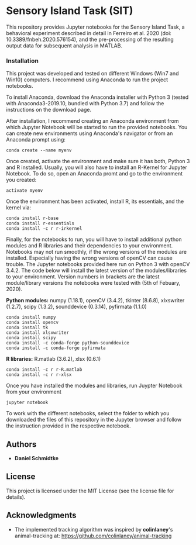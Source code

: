# Sensory Island Task (SIT)

This repository provides Jupyter notebooks for the Sensory Island Task, a behavioral experiment described in detail in Ferreiro et al. 2020 (doi: 10.3389/fnbeh.2020.576154), and the pre-processing of the resulting output data for subsequent analysis in MATLAB.

### Installation

This project was developed and tested on different Windows (Win7 and Win10) computers. I recommend using Anaconda to run the project notebooks.

To install Anaconda, download the Anaconda installer with Python 3 (tested with Anaconda3-2019.10, bundled with Python 3.7) and follow the instructions on the download page.

After installation, I recommend creating an Anaconda environment from which Jupyter Notebook will be started to run the provided notebooks. You can create new environments using Anaconda's navigator or from an Anaconda prompt using:

    conda create --name myenv

Once created, activate the environment and make sure it has both, Python 3 and R installed. Usually, you will also have to install an R-Kernel for Jupyter Notebook. To do so, open an Anaconda promt and go to the environment you created:

    activate myenv

Once the environment has been activated, install R, its essentials, and the kernel via:

    conda install r-base
    conda install r-essentials 
    conda install -c r r-irkernel

Finally, for the notebooks to run, you will have to install additional python modules and R libraries and their dependencies to your environment. Notebooks may not run smoothly, if the wrong versions of the modules are installed. Especially having the wrong versions of openCV can cause trouble. The Jupyter notebooks provided here run on Python 3 with openCV 3.4.2. The code below will install the latest version of the modules/libraries to your environment. Version numbers in brackets are the latest module/library versions the notebooks were tested with (5th of Febuary, 2020).

**Python modules:** numpy (1.18.1), openCV (3.4.2), tkinter (8.6.8), xlxswriter (1.2.7), scipy (1.3.2), sounddevice (0.3.14), pyfirmata (1.1.0)

    conda install numpy
    conda install opencv
    conda install tk
    conda install xlsxwriter
    conda install scipy
    conda install -c conda-forge python-sounddevice
    conda install -c conda-forge pyfirmata

**R libraries:** R.matlab (3.6.2), xlsx (0.6.1)

    conda install -c r r-R.matlab
    conda install -c r r-xlsx

Once you have installed the modules and libraries, run Juypter Notebook from your environment

    jupyter notebook

To work with the different notebooks, select the folder to which you downloaded the files of this repository in the Jupyter browser and follow the instruction provided in the respective notebook.

## Authors

* **Daniel Schmidtke** 

## License

This project is licensed under the MIT License (see the license file for details). 

## Acknowledgments

* The implemented tracking algorithm was inspired by **colinlaney**'s animal-tracking at: https://github.com/colinlaney/animal-tracking
